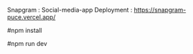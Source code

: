 Snapgram : Social-media-app
Deployment : https://snapgram-puce.vercel.app/

#npm install

#npm run dev